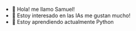- 👋 Hola! me llamo Samuel!
- 👀 Estoy interesado en las IAs me gustan mucho!
- 🌱 Estoy aprendiendo actualmente Python

<!---
OMGSAMUELRBR/OMGSAMUELRBR is a ✨ special ✨ repository because its `README.md` (this file) appears on your GitHub profile.
You can click the Preview link to take a look at your changes.
--->
